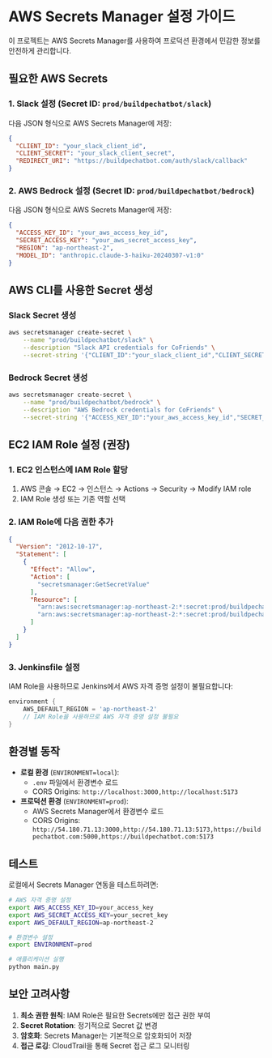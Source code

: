 # AWS Secrets Manager 설정 가이드

이 프로젝트는 AWS Secrets Manager를 사용하여 프로덕션 환경에서 민감한 정보를 안전하게 관리합니다.

## 필요한 AWS Secrets

### 1. Slack 설정 (Secret ID: `prod/buildpechatbot/slack`)

다음 JSON 형식으로 AWS Secrets Manager에 저장:

```json
{
  "CLIENT_ID": "your_slack_client_id",
  "CLIENT_SECRET": "your_slack_client_secret",
  "REDIRECT_URI": "https://buildpechatbot.com/auth/slack/callback"
}
```

### 2. AWS Bedrock 설정 (Secret ID: `prod/buildpechatbot/bedrock`)

다음 JSON 형식으로 AWS Secrets Manager에 저장:

```json
{
  "ACCESS_KEY_ID": "your_aws_access_key_id",
  "SECRET_ACCESS_KEY": "your_aws_secret_access_key",
  "REGION": "ap-northeast-2",
  "MODEL_ID": "anthropic.claude-3-haiku-20240307-v1:0"
}
```

## AWS CLI를 사용한 Secret 생성

### Slack Secret 생성
```bash
aws secretsmanager create-secret \
    --name "prod/buildpechatbot/slack" \
    --description "Slack API credentials for CoFriends" \
    --secret-string '{"CLIENT_ID":"your_slack_client_id","CLIENT_SECRET":"your_slack_client_secret","REDIRECT_URI":"https://buildpechatbot.com/auth/slack/callback"}'
```

### Bedrock Secret 생성
```bash
aws secretsmanager create-secret \
    --name "prod/buildpechatbot/bedrock" \
    --description "AWS Bedrock credentials for CoFriends" \
    --secret-string '{"ACCESS_KEY_ID":"your_aws_access_key_id","SECRET_ACCESS_KEY":"your_aws_secret_access_key","REGION":"ap-northeast-2","MODEL_ID":"anthropic.claude-3-haiku-20240307-v1:0"}'
```

## EC2 IAM Role 설정 (권장)

### 1. EC2 인스턴스에 IAM Role 할당
1. AWS 콘솔 → EC2 → 인스턴스 → Actions → Security → Modify IAM role
2. IAM Role 생성 또는 기존 역할 선택

### 2. IAM Role에 다음 권한 추가
```json
{
  "Version": "2012-10-17",
  "Statement": [
    {
      "Effect": "Allow",
      "Action": [
        "secretsmanager:GetSecretValue"
      ],
      "Resource": [
        "arn:aws:secretsmanager:ap-northeast-2:*:secret:prod/buildpechatbot/slack*",
        "arn:aws:secretsmanager:ap-northeast-2:*:secret:prod/buildpechatbot/bedrock*"
      ]
    }
  ]
}
```

### 3. Jenkinsfile 설정
IAM Role을 사용하므로 Jenkins에서 AWS 자격 증명 설정이 불필요합니다:

```groovy
environment {
    AWS_DEFAULT_REGION = 'ap-northeast-2'
    // IAM Role을 사용하므로 AWS 자격 증명 설정 불필요
}
```

## 환경별 동작

- **로컬 환경** (`ENVIRONMENT=local`): 
  - `.env` 파일에서 환경변수 로드
  - CORS Origins: `http://localhost:3000,http://localhost:5173`
- **프로덕션 환경** (`ENVIRONMENT=prod`): 
  - AWS Secrets Manager에서 환경변수 로드
  - CORS Origins: `http://54.180.71.13:3000,http://54.180.71.13:5173,https://buildpechatbot.com:5000,https://buildpechatbot.com:5173`

## 테스트

로컬에서 Secrets Manager 연동을 테스트하려면:

```bash
# AWS 자격 증명 설정
export AWS_ACCESS_KEY_ID=your_access_key
export AWS_SECRET_ACCESS_KEY=your_secret_key
export AWS_DEFAULT_REGION=ap-northeast-2

# 환경변수 설정
export ENVIRONMENT=prod

# 애플리케이션 실행
python main.py
```

## 보안 고려사항

1. **최소 권한 원칙**: IAM Role은 필요한 Secrets에만 접근 권한 부여
2. **Secret Rotation**: 정기적으로 Secret 값 변경
3. **암호화**: Secrets Manager는 기본적으로 암호화되어 저장
4. **접근 로깅**: CloudTrail을 통해 Secret 접근 로그 모니터링